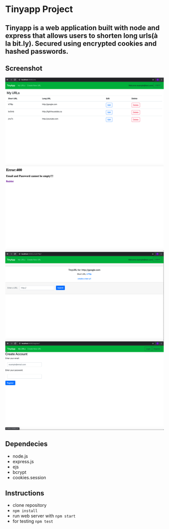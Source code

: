 # Tinyapp Project

## Tinyapp is a web application built with node and express that allows users to shorten long urls(à la bit.ly). Secured using encrypted cookies and hashed passwords.

## Screenshot

!["Screenshot of main URLs page"](https://github.com/CDNDragoon/tinyapp/blob/main/screenshots/main.png)
!["Screenshot of error URLs page"](https://github.com/CDNDragoon/tinyapp/blob/main/screenshots/error.png)
!["Screenshot of edit URLs page"](https://github.com/CDNDragoon/tinyapp/blob/main/screenshots/edit.png)
!["Screenshot of register URLs page"](https://github.com/CDNDragoon/tinyapp/blob/main/screenshots/register.png)

## Dependecies

- node.js
- express.js
- ejs
- bcrypt
- cookies.session

## Instructions

- clone repository
- `npm install`
- run web server with `npm start`
- for testing `npm test`